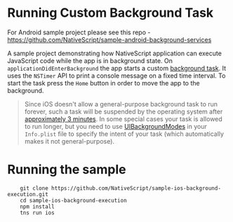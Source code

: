 # Running Custom Background Task

For Android sample project please see this repo - https://github.com/NativeScript/sample-android-background-services

A sample project demonstrating how NativeScript application can execute JavaScript code while the app is in background state. On `applicationDidEnterBackground` the app starts a custom [background task](https://developer.apple.com/library/ios/documentation/iPhone/Conceptual/iPhoneOSProgrammingGuide/BackgroundExecution/BackgroundExecution.html). It uses the `NSTimer` API to print a console message on a fixed time interval. To start the task press the `Home` button in order to move the app to the background.


> Since iOS doesn't allow a general-purpose background task to run forever, such a task will be suspended by the operating system after [approximately 3 minutes](http://stackoverflow.com/questions/28275415/how-long-does-apple-permit-a-background-task-to-run). In some special cases your task is allowed to run longer, but you need to use [UIBackgroundModes](https://developer.apple.com/library/content/documentation/iPhone/Conceptual/iPhoneOSProgrammingGuide/BackgroundExecution/BackgroundExecution.html#//apple_ref/doc/uid/TP40007072-CH4-SW23) in your `Info.plist` file to specify the intent of your task (which automatically makes it not general-purpose).


# Running the sample
```shell
    git clone https://github.com/NativeScript/sample-ios-background-execution.git
    cd sample-ios-background-execution
    npm install
    tns run ios
```
